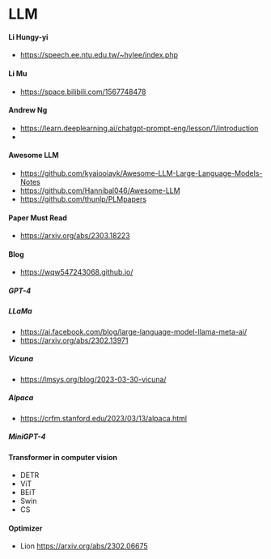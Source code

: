# LLM
#### Li  Hungy-yi
- https://speech.ee.ntu.edu.tw/~hylee/index.php
#### Li  Mu
- https://space.bilibili.com/1567748478
#### Andrew Ng
- https://learn.deeplearning.ai/chatgpt-prompt-eng/lesson/1/introduction
-
#### Awesome LLM 
- https://github.com/kyaiooiayk/Awesome-LLM-Large-Language-Models-Notes
- https://github.com/Hannibal046/Awesome-LLM
- https://github.com/thunlp/PLMpapers


#### Paper Must Read
- https://arxiv.org/abs/2303.18223


#### Blog
- https://wqw547243068.github.io/

##### GPT-4
##### LLaMa
- https://ai.facebook.com/blog/large-language-model-llama-meta-ai/
- https://arxiv.org/abs/2302.13971

##### Vicuna
- https://lmsys.org/blog/2023-03-30-vicuna/

##### Alpaca
- https://crfm.stanford.edu/2023/03/13/alpaca.html
##### MiniGPT-4



#### Transformer in computer vision
- DETR
- ViT
- BEiT
- Swin
- CS
#### Optimizer
- Lion https://arxiv.org/abs/2302.06675
